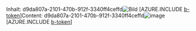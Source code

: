 <span data-ttu-id="0994a-101">Inhalt: d9da807a-2101-470b-912f-3340ff4ceffd![Bild](d09cd3ff-6c8c-4419-bf4b-afb4f63573f3.png)
[AZURE.INCLUDE [b-token](49aca910-ccc9-417a-b485-d2c3f9d43209.md)]</span><span class="sxs-lookup"><span data-stu-id="0994a-101">Content: d9da807a-2101-470b-912f-3340ff4ceffd![image](d09cd3ff-6c8c-4419-bf4b-afb4f63573f3.png)
[AZURE.INCLUDE [b-token](49aca910-ccc9-417a-b485-d2c3f9d43209.md)]</span></span>

